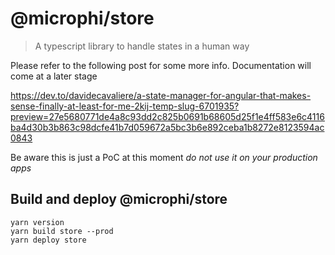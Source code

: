 # @microphi/store

> A typescript library to handle states in a human way

Please refer to the following post for some more info. Documentation will come at a later stage

https://dev.to/davidecavaliere/a-state-manager-for-angular-that-makes-sense-finally-at-least-for-me-2kij-temp-slug-6701935?preview=27e5680771de4a8c93dd2c825b0691b68605d25f1e4ff583e6c4116ba4d30b3b863c98dcfe41b7d059672a5bc3b6e892ceba1b8272e8123594ac0843

Be aware this is just a PoC at this moment *do not use it on your production apps* 

## Build and deploy @microphi/store

```
yarn version
yarn build store --prod
yarn deploy store
```
